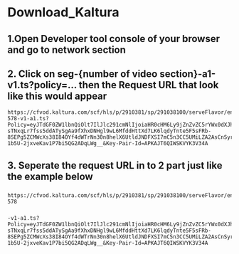 # Download_Kaltura

## 1.Open Developer tool console of your browser and go to network section
## 2. Click on seg-{number of video section}-a1-v1.ts?policy=... then the Request URL that look like this would appear
```
https://cfvod.kaltura.com/scf/hls/p/2910381/sp/291038100/serveFlavor/entryId/1_oa5ki6o4/v/11/ev/5/flavorId/1_9lbv4hoo/name/a.mp4/seg-578-v1-a1.ts?Policy=eyJTdGF0ZW1lbnQiOlt7IlJlc291cmNlIjoiaHR0cHM6Ly9jZnZvZC5rYWx0dXJhLmNvbS9zY2YvaGxzL3AvMjkxMDM4MS9zcC8yOTEwMzgxMDAvc2VydmVGbGF2b3IvZW50cnlJZC8xX29hNWtpNm80L3YvMTEvZXYvNS9mbGF2b3JJZC8xXzlsYnY0aG9vL25hbWUvYS5tcDQvKiIsIkNvbmRpdGlvbiI6eyJEYXRlTGVzc1RoYW4iOnsiQVdTOkVwb2NoVGltZSI6MTc1NDMyNDcxNn19fV19&Signature=Ws6jO4siSYfaIzQEdJwUMJbRZZPIQzjrguXX8XVLmwHl0lvGllDUiE43f428odyLwc9ta2wyby23aDIVUvXM2ue5uzJwgeps6kYw6OjRU5NPmpcK7O4XLaGcyLkY5~Oz6t8MnGDc-sTNxqLr7fss5ddATySgAa9fXhxDNHgl9wL6MfddHttXd7LK6lqdyTnte5F5sFRb-8SEPg5ZCMWcXs38I84OYf4dWTrNn30n8helX6UtldJNDFXSI7mC5n3CC5UMiLZA2AsCnSyr0bVsMWLx83QdNvJKHEYfmLQqhJotMiu7htW0DjCeU-1b5U-2jxveKav1P7bi5QG2ADqLWg__&Key-Pair-Id=APKAJT6QIWSKVYK3V34A
```
## 3. Seperate the request URL in to 2 part just like the example below
###
```
https://cfvod.kaltura.com/scf/hls/p/2910381/sp/291038100/serveFlavor/entryId/1_oa5ki6o4/v/11/ev/5/flavorId/1_9lbv4hoo/name/a.mp4/seg-578
```
###
```
-v1-a1.ts?Policy=eyJTdGF0ZW1lbnQiOlt7IlJlc291cmNlIjoiaHR0cHM6Ly9jZnZvZC5rYWx0dXJhLmNvbS9zY2YvaGxzL3AvMjkxMDM4MS9zcC8yOTEwMzgxMDAvc2VydmVGbGF2b3IvZW50cnlJZC8xX29hNWtpNm80L3YvMTEvZXYvNS9mbGF2b3JJZC8xXzlsYnY0aG9vL25hbWUvYS5tcDQvKiIsIkNvbmRpdGlvbiI6eyJEYXRlTGVzc1RoYW4iOnsiQVdTOkVwb2NoVGltZSI6MTc1NDMyNDcxNn19fV19&Signature=Ws6jO4siSYfaIzQEdJwUMJbRZZPIQzjrguXX8XVLmwHl0lvGllDUiE43f428odyLwc9ta2wyby23aDIVUvXM2ue5uzJwgeps6kYw6OjRU5NPmpcK7O4XLaGcyLkY5~Oz6t8MnGDc-sTNxqLr7fss5ddATySgAa9fXhxDNHgl9wL6MfddHttXd7LK6lqdyTnte5F5sFRb-8SEPg5ZCMWcXs38I84OYf4dWTrNn30n8helX6UtldJNDFXSI7mC5n3CC5UMiLZA2AsCnSyr0bVsMWLx83QdNvJKHEYfmLQqhJotMiu7htW0DjCeU-1b5U-2jxveKav1P7bi5QG2ADqLWg__&Key-Pair-Id=APKAJT6QIWSKVYK3V34A
```
